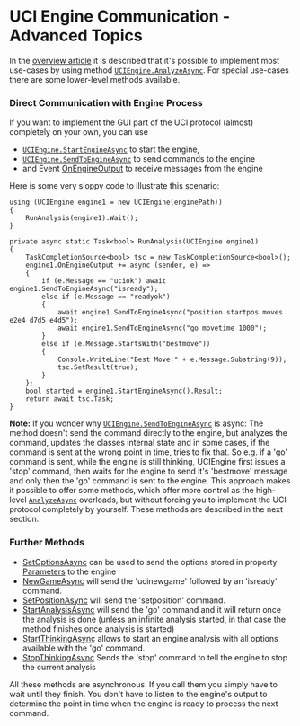 ﻿# UCI Engine Communication - Advanced Topics #

In the [overview article](../articles/uciengine.html) it is described that it's possible to implement most use-cases by using method 
[`UCIEngine.AnalyzeAsync`](../api/PonzianiComponents.Chesslib.UCIEngine.html#PonzianiComponents_Chesslib_UCIEngine_AnalyzeAsync_System_String_System_TimeSpan_System_Collections_Generic_Dictionary_System_String_System_String__System_Collections_Generic_List_PonzianiComponents_Chesslib_Move__).
For special use-cases there are some lower-level methods available.

### Direct Communication with Engine Process ###

If you want to implement the GUI part of the UCI protocol (almost) completely on your own, you can use 
- [`UCIEngine.StartEngineAsync`](../api/PonzianiComponents.Chesslib.UCIEngine.html#PonzianiComponents_Chesslib_UCIEngine_StartEngineAsync) to start the engine,
- [`UCIEngine.SendToEngineAsync`](../api/PonzianiComponents.Chesslib.UCIEngine.html#PonzianiComponents_Chesslib_UCIEngine_SendToEngineAsync_System_String_) to send commands to the engine
- and Event [OnEngineOutput](../api/PonzianiComponents.Chesslib.UCIEngine.html#PonzianiComponents_Chesslib_UCIEngine_OnEngineOutput) to receive messages from the engine

Here is some very sloppy code to illustrate this scenario: 

    using (UCIEngine engine1 = new UCIEngine(enginePath))
    {
        RunAnalysis(engine1).Wait();
    }

    private async static Task<bool> RunAnalysis(UCIEngine engine1)
    {
        TaskCompletionSource<bool> tsc = new TaskCompletionSource<bool>();
        engine1.OnEngineOutput += async (sender, e) =>
        {
            if (e.Message == "uciok") await engine1.SendToEngineAsync("isready");
            else if (e.Message == "readyok")
            {
                await engine1.SendToEngineAsync("position startpos moves e2e4 d7d5 e4d5");
                await engine1.SendToEngineAsync("go movetime 1000");
            }
            else if (e.Message.StartsWith("bestmove"))
            {
                Console.WriteLine("Best Move:" + e.Message.Substring(9));
                tsc.SetResult(true);
            }
        };
        bool started = engine1.StartEngineAsync().Result;
        return await tsc.Task;
    }

**Note:** If you wonder why [`UCIEngine.SendToEngineAsync`](../api/PonzianiComponents.Chesslib.UCIEngine.html#PonzianiComponents_Chesslib_UCIEngine_SendToEngineAsync_System_String_) 
is async: The method doesn't send the command directly to the engine, but analyzes the command, updates the classes internal state and in some
cases, if the command is sent at the wrong point in time, tries to fix that. So e.g. if a 'go' command is sent, while the engine
is still thinking, UCIEngine first issues a 'stop' command, then waits for the engine to send it's 'bestmove' message and
only then the 'go' command is sent to the engine.
This approach makes it possible to offer some methods, which offer more control as the high-level 
[`AnalyzeAsync`](../api/PonzianiComponents.Chesslib.UCIEngine.html#PonzianiComponents_Chesslib_UCIEngine_AnalyzeAsync_PonzianiComponents_Chesslib_Game_System_Int32_PonzianiComponents_Chesslib_Side_System_Nullable_System_TimeSpan__System_Nullable_System_TimeSpan__System_Nullable_System_TimeSpan__System_Nullable_System_TimeSpan__System_Int32_System_Int32_System_Int64_System_Boolean_System_Collections_Generic_Dictionary_System_String_System_String__System_Collections_Generic_List_PonzianiComponents_Chesslib_Move__) overloads,
but without forcing you to implement the UCI protocol completely by yourself. These methods are described in the next section.

### Further Methods ###

- [SetOptionsAsync](../api/PonzianiComponents.Chesslib.UCIEngine.html#PonzianiComponents_Chesslib_UCIEngine_SetOptionsAsync) can be used to send the options stored in property [Parameters](../api/PonzianiComponents.Chesslib.UCIEngine.html#PonzianiComponents_Chesslib_UCIEngine_Parameters)
  to the engine
- [NewGameAsync](../api/PonzianiComponents.Chesslib.UCIEngine.html#PonzianiComponents_Chesslib_UCIEngine_NewGameAsync) will send the 'ucinewgame' followed by an 'isready' command.
- [SetPositionAsync](../api/PonzianiComponents.Chesslib.UCIEngine.html#PonzianiComponents_Chesslib_UCIEngine_SetPositionAsync_System_String_System_String_) will send the 'setposition' command.
- [StartAnalysisAsync](../api/PonzianiComponents.Chesslib.UCIEngine.html#PonzianiComponents_Chesslib_UCIEngine_StartAnalysisAsync_System_Collections_Generic_List_PonzianiComponents_Chesslib_Move__) will send the 'go' command and it will return once the analysis is
done (unless an infinite analysis started, in that case the method finishes once analysis is started)
- [StartThinkingAsync](../api/PonzianiComponents.Chesslib.UCIEngine.html#PonzianiComponents_Chesslib_UCIEngine_StartThinkingAsync_System_Nullable_System_TimeSpan__System_Nullable_System_TimeSpan__System_Nullable_System_TimeSpan__System_Nullable_System_TimeSpan__System_Int32_System_Int32_System_Int64_System_Boolean_System_Collections_Generic_List_PonzianiComponents_Chesslib_Move__) allows to start an engine analysis with all
options available with the 'go' command. 
- [StopThinkingAsync](../api/PonzianiComponents.Chesslib.UCIEngine.html#PonzianiComponents_Chesslib_UCIEngine_StopThinkingAsync) Sends the 'stop' command to tell the engine to stop the current analysis

All these methods are asynchronous. If you call them you simply have to wait until they finish. You don't have to listen to the engine's
output to determine the point in time when the engine is ready to process the next command.
